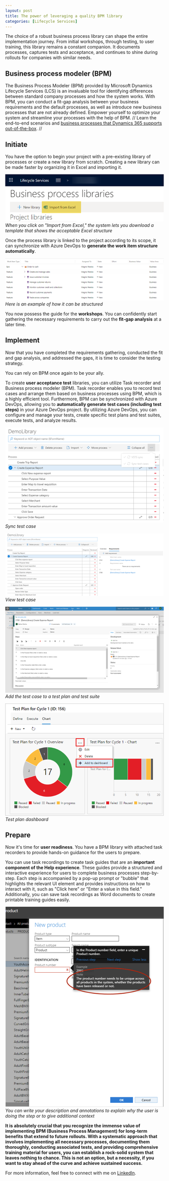 ```yaml
---
layout: post
title: The power of leveraging a quality BPM library
categories: [Lifecycle Services]
---
```

The choice of a robust business process library can shape the entire implementation journey. From initial workshops, through testing, to user training, this library remains a constant companion. It documents processes, captures tests and acceptance, and continues to shine during rollouts for companies with similar needs.

## Business process modeler (BPM)
The Business Process Modeler (BPM) provided by Microsoft Dynamics Lifecycle Services (LCS) is an invaluable tool for identifying differences between standard company processes and how the system works. With BPM, you can conduct a fit-gap analysis between your business requirements and the default processes, as well as introduce new business processes that are not already defined. Empower yourself to optimize your system and streamline your processes with the help of BPM.
// Learn the end-to-end scenarios and [business processes that Dynamics 365 supports out-of-the-box](https://learn.microsoft.com/en-us/dynamics365/guidance/business-processes/).
//

## Initiate
You have the option to begin your project with a pre-existing library of processes or create a new library from scratch. Creating a new library can be made faster by organizing it in Excel and importing it.

![](/images/the-power-of-leveraging-a-quality-BPM-library/bpm-import.png)
_When you click on "Import from Excel," the system lets you download a template that shows the acceptable Excel structure_

Once the process library is linked to the project according to its scope, it can synchronize with Azure DevOps to **generate the work item structure automatically**.

![](/images/the-power-of-leveraging-a-quality-BPM-library/bpm-devops.png)
_Here is an example of how it can be structured_

You now possess the guide for the **workshops**. You can confidently start gathering the necessary requirements to carry out the **fit-gap analysis** at a later time.

## Implement
Now that you have completed the requirements gathering, conducted the fit and gap analysis, and addressed the gaps, it is time to consider the testing strategy.

You can rely on BPM once again to be your ally.

To create **user acceptance test** libraries, you can utilize Task recorder and Business process modeler (BPM). Task recorder enables you to record test cases and arrange them based on business processes using BPM, which is a highly efficient tool. Furthermore, BPM can be synchronized with Azure DevOps, allowing you to **automatically generate test cases (including test steps)** in your Azure DevOps project. By utilizing Azure DevOps, you can configure and manage your tests, create specific test plans and test suites, execute tests, and analyze results.

![](/images/the-power-of-leveraging-a-quality-BPM-library/sync_test_case.png)
_Sync test case_

![](/images/the-power-of-leveraging-a-quality-BPM-library/view_test_case.png)
_View test case_

![](/images/the-power-of-leveraging-a-quality-BPM-library/test_case_details.png)
_Add the test case to a test plan and test suite_

![](/images/the-power-of-leveraging-a-quality-BPM-library/add-dashboard-chart.png)
_Test plan dashboard_

## Prepare
Now it's time for **user readiness**. You have a BPM library with attached task recorders to provide hands-on guidance for the users to prepare.

You can use task recordings to create task guides that are an **important component of the Help experience**. These guides provide a structured and interactive experience for users to complete business processes step-by-step. Each step is accompanied by a pop-up prompt or "bubble" that highlights the relevant UI element and provides instructions on how to interact with it, such as "Click here" or "Enter a value in this field." Additionally, you can save task recordings as Word documents to create printable training guides easily.

![](/images/the-power-of-leveraging-a-quality-BPM-library/screen4.png)
_You can write your description and annotations to explain why the user is doing the step or to give additional context_

**It is absolutely crucial that you recognize the immense value of implementing BPM (Business Process Management) for long-term benefits that extend to future rollouts. With a systematic approach that involves implementing all necessary processes, documenting them thoroughly, conducting associated tests, and providing comprehensive training material for users, you can establish a rock-solid system that leaves nothing to chance. This is not an option, but a necessity, if you want to stay ahead of the curve and achieve sustained success.**

For more information, feel free to connect with me on [LinkedIn](https://www.linkedin.com/in/magnomgp).